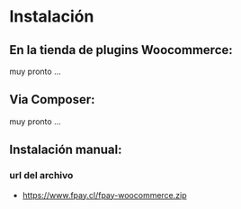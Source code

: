 # Instalación

## En la tienda de plugins Woocommerce:

muy pronto ...

## Via Composer:

muy pronto ...

## Instalación manual:

### url del archivo
- https://www.fpay.cl/fpay-woocommerce.zip 